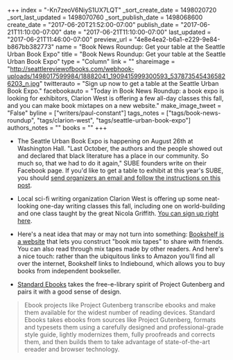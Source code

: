 +++
index = "-Kn7zeoV6NiyS1UX7LQT"
_sort_create_date = 1498020720
_sort_last_updated = 1498070760
_sort_publish_date = 1498068600
create_date = "2017-06-20T21:52:00-07:00"
publish_date = "2017-06-21T11:10:00-07:00"
date = "2017-06-21T11:10:00-07:00"
last_updated = "2017-06-21T11:46:00-07:00"
preview_url = "4e8e4ea2-b6a1-e229-9e84-b867bb382773"
name = "Book News Roundup: Get your table at the Seattle Urban Book Expo"
title = "Book News Roundup: Get your table at the Seattle Urban Book Expo"
type = "Column"
link = ""
shareimage = "http://seattlereviewofbooks.com/webhook-uploads/1498017599984/18882041_1909415999300593_5378735454365826203_n.jpg"
twitterauto = "Sign up now to get a table at the Seattle Urban Book Expo."
facebookauto = "Today in Book News Roundup: a book expo is looking for exhibitors, Clarion West is offering a few all-day classes this fall, and you can make book mixtapes on a new website."
make_image_tweet = "False"
byline = ["writers/paul-constant"]
tags_notes = ["tags/book-news-roundup", "tags/clarion-west", "tags/seattle-urban-book-expo"]
authors_notes = ""
books = ""
+++
* The Seattle Urban Book Expo is happening on August 26th at Washington Hall. "Last October, the authors and the people showed out and declared that black literature has a place in our community. So much so, that we had to do it again," SUBE founders write on their Facebook page. If you'd like to get a table to exhibit at this year's SUBE, you should [send organizers an email and follow the instructions on this post](https://www.facebook.com/SUBE2016/posts/1909407109301482). 

* Local sci-fi writing organization Clarion West is offering up some neat-looking one-day writing classes this fall, including one on world-building and one class taught by the great Nicola Griffith. [You can sign up right here](http://hosted.verticalresponse.com/1806469/43be28b6b5/578579385/0e53f52d03/).

* Here's a neat idea that may or may not turn into something: [Bookshelf is a website](http://bookshelf.website/) that lets you construct "book mix tapes" to share with friends. You can also read through mix tapes made by other readers. And here's a nice touch: rather than the ubiquitous links to Amazon you'll find all over the internet, Bookshelf links to Indiebound, which allows you to buy books from independent bookseller.

* [Standard Ebooks](https://standardebooks.org/) takes the free-e-library spirit of Project Gutenberg and pairs it with a good sense of design.

<blockquote>Ebook projects like Project Gutenberg transcribe ebooks and make them available for the widest number of reading devices. Standard Ebooks takes ebooks from sources like Project Gutenberg, formats and typesets them using a carefully designed and professional-grade style guide, lightly modernizes them, fully proofreads and corrects them, and then builds them to take advantage of state-of-the-art ereader and browser technology.</blockquote>